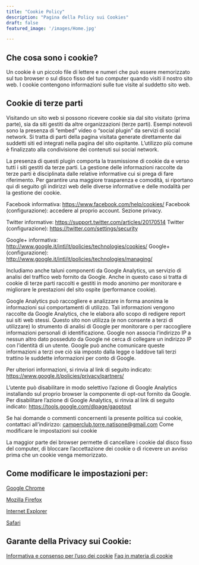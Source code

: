 ```yaml
---
title: "Cookie Policy"
description: "Pagina della Policy sui Cookies"
draft: false
featured_image: '/images/Home.jpg'

---
```



## Che cosa sono i cookie?

Un cookie è un piccolo file di lettere e numeri che può essere memorizzato sul tuo browser o sul disco fisso del tuo computer quando visiti il nostro sito web. I cookie contengono informazioni sulle tue visite al suddetto sito web.

## Cookie di terze parti

Visitando un sito web si possono ricevere cookie sia dal sito visitato (prima parte), sia da siti gestiti da altre organizzazioni (terze parti). Esempi notevoli sono la presenza di “embed” video o “social plugin” da servizi di social network. Si tratta di parti della pagina visitata generate direttamente dai suddetti siti ed integrati nella pagina del sito ospitante. L’utilizzo più comune è finalizzato alla condivisione dei contenuti sui social network.

La presenza di questi plugin comporta la trasmissione di cookie da e verso tutti i siti gestiti da terze parti. La gestione delle informazioni raccolte da terze parti è  disciplinata dalle relative informative cui si prega di fare riferimento. Per garantire una maggiore trasparenza e comodità, si riportano qui di seguito  gli indirizzi web delle diverse informative e delle modalità per la gestione dei cookie.

Facebook informativa: https://www.facebook.com/help/cookies/
Facebook (configurazione): accedere al proprio account. Sezione privacy.

Twitter informative: https://support.twitter.com/articles/20170514
Twitter (configurazione): https://twitter.com/settings/security

Google+ informativa: http://www.google.it/intl/it/policies/technologies/cookies/
Google+ (configurazione): http://www.google.it/intl/it/policies/technologies/managing/

Includiamo anche taluni componenti da Google Analytics, un servizio di analisi del traffico web fornito da Google. Anche in questo caso si tratta di cookie di terze parti raccolti e gestiti in modo anonimo per monitorare e migliorare le prestazioni del sito ospite (performance cookie).

Google Analytics può raccogliere e analizzare in forma anonima le informazioni sui comportamenti di utilizzo. Tali informazioni vengono raccolte da Google Analytics, che le elabora allo scopo di redigere report sui siti web stessi. Questo sito non utilizza (e non consente a terzi di utilizzare) lo strumento di analisi di Google per monitorare o per raccogliere informazioni personali di identificazione. Google non associa l’indirizzo IP a nessun altro dato posseduto da Google né cerca di collegare un indirizzo IP con l’identità di un utente. Google può anche comunicare queste informazioni a terzi ove ciò sia imposto dalla legge o laddove tali terzi trattino le suddette informazioni per conto di Google.

Per ulteriori informazioni, si rinvia al link di seguito indicato:
https://www.google.it/policies/privacy/partners/

L’utente può disabilitare in modo selettivo l’azione di Google Analytics installando sul proprio browser la componente di opt-out fornito da Google. Per disabilitare l’azione di Google Analytics, si rinvia al link di seguito indicato:
https://tools.google.com/dlpage/gaoptout

Se hai domande o commenti concernenti la presente politica sui cookie, contattaci all’indirizzo: camperclub.torre.natisone@gmail.com
Come modificare le impostazioni sui cookie

La maggior parte dei browser permette di cancellare i cookie dal disco fisso del computer, di bloccare l’accettazione dei cookie o di ricevere un avviso prima che un cookie venga memorizzato.

## Come modificare le impostazioni per:

[Google Chrome](http://support.google.com/chrome/answer/95647?hl=it)

[Mozilla Firefox](https://support.mozilla.org/it/kb/Attivare%20e%20disattivare%20i%20cookie)

[Internet Explorer](http://support.microsoft.com/kb/196955)

[Safari](http://support.apple.com/kb/PH5042)

## Garante della Privacy sui Cookie:

[Informativa e consenso per l’uso dei cookie](http://www.garanteprivacy.it/web/guest/home/docweb/-/docweb-display/docweb/3118884)
[Faq in materia di cookie](http://www.garanteprivacy.it/web/guest/home/docweb/-/docweb-display/docweb/2142939)
